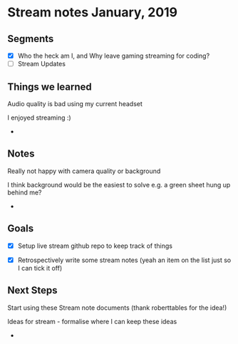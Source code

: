 # Stream notes January, 2019

## Segments

- [x] Who the heck am I, and Why leave gaming streaming for coding?
- [ ] Stream Updates

## Things we learned
Audio quality is bad using my current headset

I enjoyed streaming :)

-

## Notes
Really not happy with camera quality or background

I think background would be the easiest to solve e.g. a green sheet hung up behind me?

-

## Goals

- [x] Setup live stream github repo to keep track of things

- [x] Retrospectively write some stream notes (yeah an item on the list just so I can tick it off)


## Next Steps

Start using these Stream note documents (thank roberttables for the idea!)

Ideas for stream - formalise where I can keep these ideas

-
